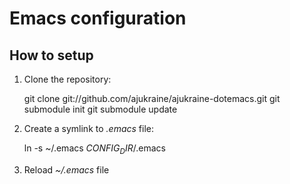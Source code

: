 Emacs configuration
===================

## How to setup ##

1. Clone the repository:

	git clone git://github.com/ajukraine/ajukraine-dotemacs.git
	git submodule init
	git submodule update
   
2. Create a symlink to *.emacs* file:

	ln -s ~/.emacs $CONFIG_DIR$/.emacs
   
3. Reload *~/.emacs* file
